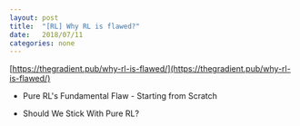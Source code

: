 ```yaml
---
layout: post
title:  "[RL] Why RL is flawed?"
date:   2018/07/11
categories: none
---
```




[https://thegradient.pub/why-rl-is-flawed/](https://thegradient.pub/why-rl-is-flawed/)



* Pure RL's Fundamental Flaw - Starting from Scratch



* Should We Stick With Pure RL?



 


